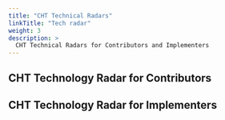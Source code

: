```yaml
---
title: "CHT Technical Radars"
linkTitle: "Tech radar"
weight: 3
description: >
  CHT Technical Radars for Contributors and Implementers
---
```


## CHT Technology Radar for Contributors

## CHT Technology Radar for Implementers

